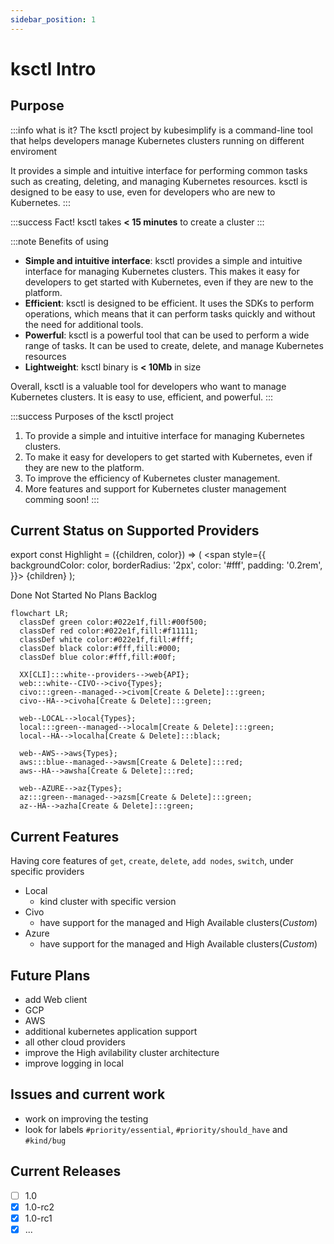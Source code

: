```yaml
---
sidebar_position: 1
---
```


# ksctl Intro

## Purpose
:::info what is it?
The ksctl project by kubesimplify is a command-line tool that helps developers manage Kubernetes clusters running on different enviroment

It provides a simple and intuitive interface for performing common tasks such as creating, deleting, and managing Kubernetes resources. ksctl is designed to be easy to use, even for developers who are new to Kubernetes.
:::

:::success Fact!
ksctl takes **< 15 minutes** to create a cluster
:::

:::note Benefits of using

- **Simple and intuitive interface**: ksctl provides a simple and intuitive interface for managing Kubernetes clusters. This makes it easy for developers to get started with Kubernetes, even if they are new to the platform.
- **Efficient**: ksctl is designed to be efficient. It uses the SDKs to perform operations, which means that it can perform tasks quickly and without the need for additional tools.
- **Powerful**: ksctl is a powerful tool that can be used to perform a wide range of tasks. It can be used to create, delete, and manage Kubernetes resources
- **Lightweight**: ksctl binary is **< 10Mb** in size

Overall, ksctl is a valuable tool for developers who want to manage Kubernetes clusters. It is easy to use, efficient, and powerful.
:::


:::success Purposes of the ksctl project

1. To provide a simple and intuitive interface for managing Kubernetes clusters.
2. To make it easy for developers to get started with Kubernetes, even if they are new to the platform.
3. To improve the efficiency of Kubernetes cluster management.
4. More features and support for Kubernetes cluster management comming soon!
:::


## Current Status on Supported Providers

export const Highlight = ({children, color}) => (
  <span
    style={{
      backgroundColor: color,
      borderRadius: '2px',
      color: '#fff',
      padding: '0.2rem',
    }}>
    {children}
  </span>
);

<Highlight color="green">Done</Highlight> <Highlight color="red">Not Started</Highlight> <Highlight color="black">No Plans</Highlight> <Highlight color="blue">Backlog</Highlight>


```mermaid
flowchart LR;
  classDef green color:#022e1f,fill:#00f500;
  classDef red color:#022e1f,fill:#f11111;
  classDef white color:#022e1f,fill:#fff;
  classDef black color:#fff,fill:#000;
  classDef blue color:#fff,fill:#00f;

  XX[CLI]:::white--providers-->web{API};
  web:::white--CIVO-->civo{Types};
  civo:::green--managed-->civom[Create & Delete]:::green;
  civo--HA-->civoha[Create & Delete]:::green;

  web--LOCAL-->local{Types};
  local:::green--managed-->localm[Create & Delete]:::green;
  local--HA-->localha[Create & Delete]:::black;

  web--AWS-->aws{Types};
  aws:::blue--managed-->awsm[Create & Delete]:::red;
  aws--HA-->awsha[Create & Delete]:::red;

  web--AZURE-->az{Types};
  az:::green--managed-->azsm[Create & Delete]:::green;
  az--HA-->azha[Create & Delete]:::green;

```

## Current Features

Having core features of `get`, `create`, `delete`, `add nodes`, `switch`, under specific providers

- Local
    - kind cluster with specific version
- Civo
    - have support for the managed and High Available clusters(_Custom_)
- Azure
    - have support for the managed and High Available clusters(_Custom_)

## Future Plans
- add Web client
- GCP
- AWS
- additional kubernetes application support
- all other cloud providers
- improve the High avilability cluster architecture
- improve logging in local


## Issues and current work
- work on improving the testing
- look for labels `#priority/essential`, `#priority/should_have` and `#kind/bug`

## Current Releases

- [ ] 1.0
- [x] 1.0-rc2
- [x] 1.0-rc1
- [x] ...
